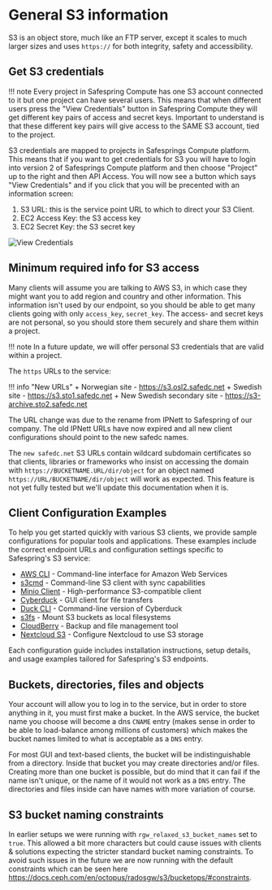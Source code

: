 # General S3 information

S3 is an object store, much like an FTP server, except it scales to
much larger sizes and uses `https://` for both integrity, safety and
accessibility.

## Get S3 credentials

!!! note
    Every project in Safespring Compute has one S3 account connected to it but one project can have several users. This means
    that when different users press the "View Credentials" button in Safespring Compute they will get different key pairs of access and secret
    keys. Important to understand is that these different key pairs will give access to the SAME S3 account, tied to the project.

S3 credentials are mapped to projects in Safesprings Compute platform.
This means that if you want to get credentials for S3 you will have to login into
version 2 of Safesprings Compute platform and then choose "Project" up to the right and then API Access.
You will now see a button which says "View Credentials" and if you click that you will be precented with an
information screen:

1. S3 URL: this is the service point URL to which to direct your S3 Client.
2. EC2 Access Key: the S3 access key
3. EC2 Secret Key: the S3 secret key

![View Credentials](/images/view-credentials.png)



## Minimum required info for S3 access

Many clients will assume you are talking to AWS S3, in which case they might
want you to add region and country and other information. This information isn't
used by our endpoint, so you should be able to get many clients going with only
`access_key`, `secret_key`.  The access- and secret keys are not personal, so
you should store them securely and share them within a project.

!!! note
    In a future update, we will offer personal S3 credentials that are
    valid within a project.

The `https` URLs to the service:

!!! info "New URLs"
    + Norwegian site  - https://s3.osl2.safedc.net
    + Swedish site - https://s3.sto1.safedc.net
    + New Swedish secondary site - https://s3-archive.sto2.safedc.net

The URL change was due to the rename from IPNett to Safespring of our
company.  The old IPNett URLs have now expired and all new client
configurations should point to the new safedc names.

The `new safedc.net` S3 URLs contain wildcard subdomain certificates so that
clients, libraries or frameworks who insist on accessing the domain with `https://BUCKETNAME.URL/dir/object`
for an object named `https://URL/BUCKETNAME/dir/object` will work as expected.
This feature is not yet fully tested but we'll update this documentation when
it is.

## Client Configuration Examples

To help you get started quickly with various S3 clients, we provide sample configurations for popular tools and applications. These examples include the correct endpoint URLs and configuration settings specific to Safespring's S3 service:

- [AWS CLI](/storage/howto/configs/aws-cli.md) - Command-line interface for Amazon Web Services
- [s3cmd](/storage/howto/configs/s3cmd.md) - Command-line S3 client with sync capabilities
- [Minio Client](/storage/howto/configs/minio-client.md) - High-performance S3-compatible client
- [Cyberduck](/storage/howto/configs/cyberduck.md) - GUI client for file transfers
- [Duck CLI](/storage/howto/configs/duck-cli.md) - Command-line version of Cyberduck
- [s3fs](/storage/howto/configs/s3fs.md) - Mount S3 buckets as local filesystems
- [CloudBerry](/storage/howto/configs/cloudberry.md) - Backup and file management tool
- [Nextcloud S3](/storage/howto/configs/nextcloud-s3.md) - Configure Nextcloud to use S3 storage

Each configuration guide includes installation instructions, setup details, and usage examples tailored for Safespring's S3 endpoints.

## Buckets, directories, files and objects

Your account will allow you to log in to the service, but in order to
store anything in it, you must first make a bucket.  In the AWS
service, the bucket name you choose will become a dns `CNAME` entry
(makes sense in order to be able to load-balance among millions of
customers) which makes the bucket names limited to what is acceptable
as a `DNS` entry.

For most GUI and text-based clients, the bucket will be
indistinguishable from a directory. Inside that bucket you may create
directories and/or files. Creating more than one bucket is possible,
but do mind that it can fail if the name isn't unique, or the name of
it would not work as a `DNS` entry. The directories and files inside can
have names with more variation of course.

## S3 bucket naming constraints

In earlier setups we were running with `rgw_relaxed_s3_bucket_names` set to
`true`. This allowed a bit more characters but could cause issues with clients
& solutions expecting the stricter standard bucket naming constraints. To avoid
such issues in the future we are now running  with the default constraints
which can be seen here
<https://docs.ceph.com/en/octopus/radosgw/s3/bucketops/#constraints>.
